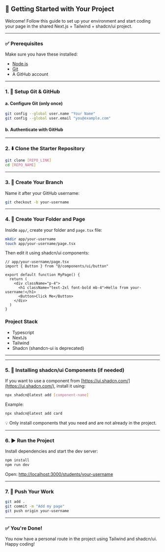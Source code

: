 ## 🚀 Getting Started with Your Project

Welcome! Follow this guide to set up your environment and start coding your page in the shared Next.js + Tailwind + shadcn/ui project.

---

### ✅ Prerequisites

Make sure you have these installed:

- [Node.js](https://nodejs.org/)
- [Git](https://git-scm.com/)
- A GitHub account

---

### 1. 🧰 Setup Git & GitHub

#### a. Configure Git (only once)
```bash
git config --global user.name "Your Name"
git config --global user.email "you@example.com"
```

#### b. Authenticate with GitHub  

---

### 2. ⬇️ Clone the Starter Repository

```bash
git clone [REPO_LINK]
cd [REPO_NAME] 
```

---

### 3. 🌿 Create Your Branch

Name it after your GitHub username:

```bash
git checkout -b your-username
```

---

### 4. 🧱 Create Your Folder and Page

Inside `app/`, create your folder and `page.tsx` file:

```bash
mkdir app/your-username
touch app/your-username/page.tsx
```

Then edit it using shadcn/ui components:

```tsx
// app/your-username/page.tsx
import { Button } from "@/components/ui/button"

export default function MyPage() {
  return (
    <div className="p-4">
      <h1 className="text-2xl font-bold mb-4">Hello from your-username!</h1>
      <Button>Click Me</Button>
    </div>
  )
}
```

### Project Stack
- Typescript
- NextJs
- Tailwind
- Shadcn (shandcn-ui is deprecated)

---

---

### 5. 🎨 Installing shadcn/ui Components (if needed)

If you want to use a component from [https://ui.shadcn.com/](https://ui.shadcn.com/), install it using:

```bash
npx shadcn@latest add [component-name]
```

Example:

```bash
npx shadcn@latest add card
```

💡 Only install components that you need and are not already in the project.

---

### 6. ▶️ Run the Project

Install dependencies and start the dev server:

```bash
npm install
npm run dev
```

Open: [http://localhost:3000/students/your-username](http://localhost:3000/students/your-username)

---

### 7. 🚀 Push Your Work

```bash
git add .
git commit -m "Add my page"
git push origin your-username
```

---

### ✅ You're Done!

You now have a personal route in the project using Tailwind and shadcn/ui. Happy coding!
